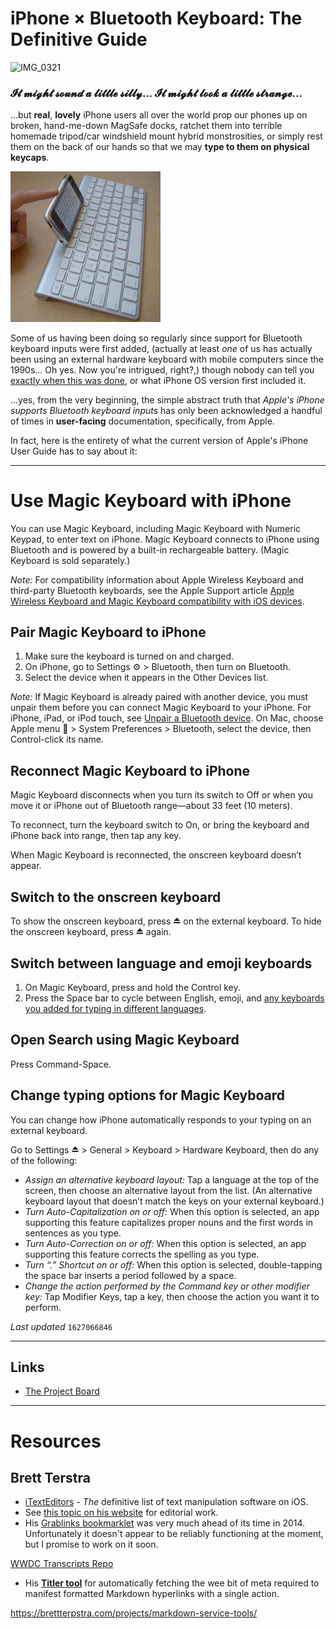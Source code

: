# iPhone × Bluetooth Keyboard: The Definitive Guide

![IMG_0321](https://user-images.githubusercontent.com/43663476/112902434-bd059880-90ab-11eb-817c-0bb6203c76a2.JPEG)

### 𝓘𝓽 𝓶𝓲𝓰𝓱𝓽 𝓼𝓸𝓾𝓷𝓭 𝓪 𝓵𝓲𝓽𝓽𝓵𝓮 𝓼𝓲𝓵𝓵𝔂... 𝓘𝓽 𝓶𝓲𝓰𝓱𝓽 𝓵𝓸𝓸𝓴 𝓪 𝓵𝓲𝓽𝓽𝓵𝓮 𝓼𝓽𝓻𝓪𝓷𝓰𝓮...

...but **real**, **lovely** iPhone users all over the world prop our phones up on broken, hand-me-down MagSafe docks, ratchet them into terrible homemade tripod/car windshield mount hybrid monstrosities, or simply rest them on the back of our hands so that we may **type to them on physical keycaps**. 

<img src="https://github.com/ExtraKeys/keys/raw/main/images/firstgen.jpg" alt="Apple Insider First-Gen" style="zoom: 50%;" />

Some of us having been doing so regularly since support for Bluetooth keyboard inputs were first added, (actually at least *one* of us has actually been using an external hardware keyboard with mobile computers since the 1990s... Oh yes. Now you're intrigued, right?,) though nobody can tell you [exactly when this was done](https://appleinsider.com/articles/07/10/15/review_apple_wireless_keyboard_aluminum), or what iPhone OS version first included it. 

...yes, from the very beginning, the simple abstract truth that *Apple's iPhone supports Bluetooth keyboard inputs* has only been acknowledged a handful of times in **user-facing** documentation, specifically, from Apple. 

In fact, here is the entirety of what the current version of Apple's iPhone User Guide has to say about it:

***

# Use Magic Keyboard with iPhone

You can use Magic Keyboard, including Magic Keyboard with Numeric Keypad, to enter text on iPhone. Magic Keyboard connects to iPhone using Bluetooth and is powered by a built-in rechargeable battery. (Magic Keyboard is sold separately.)

*Note:* For compatibility information about Apple Wireless Keyboard and third-party Bluetooth keyboards, see the Apple Support article [Apple Wireless Keyboard and Magic Keyboard compatibility with iOS devices](https://support.apple.com/HT202041).

## Pair Magic Keyboard to iPhone

1. Make sure the keyboard is turned on and charged.
2. On iPhone, go to Settings ⚙︎ > Bluetooth, then turn on Bluetooth.
3. Select the device when it appears in the Other Devices list.

*Note:* If Magic Keyboard is already paired with another device, you must unpair them before you can connect Magic Keyboard to your iPhone. For iPhone, iPad, or iPod touch, see [Unpair a Bluetooth device](https://support.apple.com/guide/iphone/use-other-bluetooth-headphones-iph3c50f191/14.0/ios/14.0#iph8f62615e0). On Mac, choose Apple menu 🍎 > System Preferences > Bluetooth, select the device, then Control-click its name.

## Reconnect Magic Keyboard to iPhone

Magic Keyboard disconnects when you turn its switch to Off or when you move it or iPhone out of Bluetooth range—about 33 feet (10 meters).

To reconnect, turn the keyboard switch to On, or bring the keyboard and iPhone back into range, then tap any key.

When Magic Keyboard is reconnected, the onscreen keyboard doesn’t appear.

## Switch to the onscreen keyboard

To show the onscreen keyboard, press ⏏︎ on the external keyboard. To hide the onscreen keyboard, press ⏏︎ again.

## Switch between language and emoji keyboards

1. On Magic Keyboard, press and hold the Control key.
2. Press the Space bar to cycle between English, emoji, and [any keyboards you added for typing in different languages](https://support.apple.com/guide/iphone/add-or-change-keyboards-iph73b71eb/14.0/ios/14.0).

## Open Search using Magic Keyboard

Press Command-Space.

## Change typing options for Magic Keyboard

You can change how iPhone automatically responds to your typing on an external keyboard.

Go to Settings ⏏︎ > General > Keyboard > Hardware Keyboard, then do any of the following:

* *Assign an alternative keyboard layout:* Tap a language at the top of the screen, then choose an alternative layout from the list. (An alternative keyboard layout that doesn’t match the keys on your external keyboard.)
* *Turn Auto-Capitalization on or off:* When this option is selected, an app supporting this feature capitalizes proper nouns and the first words in sentences as you type.
* *Turn Auto-Correction on or off:* When this option is selected, an app supporting this feature corrects the spelling as you type.
* *Turn “.” Shortcut on or off:* When this option is selected, double-tapping the space bar inserts a period followed by a space.
* *Change the action performed by the Command key or other modifier key:* Tap Modifier Keys, tap a key, then choose the action you want it to perform.

*Last updated* `1627066846`



<script src="https://gist.github.com/extratone/78d7b88d32fd7714b41994c9189ae9e1.js"></script>

***

## Links

* [The Project Board](https://github.com/extratone/bilge/projects/2)

***

# Resources
## Brett Terstra

* [iTextEditors](https://brettterpstra.com/ios-text-editors) - *The* definitive list of text manipulation software on iOS.
* See [this topic on his website](https://brettterpstra.com/topic/keyboard/) for editorial work.
* His [Grablinks bookmarklet](https://brettterpstra.com/projects/grablinks/) was very much ahead of its time in 2014. Unfortunately it doesn't appear to be reliably functioning at the moment, but I promise to work on it soon. 

<script src="https://gist.github.com/ttscoff/5834741.js"></script>

[WWDC Transcripts Repo](https://github.com/extratone/wwdc)

* His [**Titler tool**](https://brettterpstra.com/projects/titler/) for automatically fetching the wee bit of meta required to manifest formatted Markdown hyperlinks with a single action.

https://brettterpstra.com/projects/markdown-service-tools/
